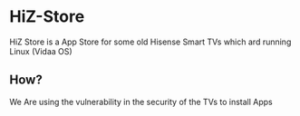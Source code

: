 # HiZ-Store
HiZ Store is a App Store for some old Hisense Smart TVs which ard running Linux (Vidaa OS)
## How?
We Are using the vulnerability in the security of the TVs to install Apps
